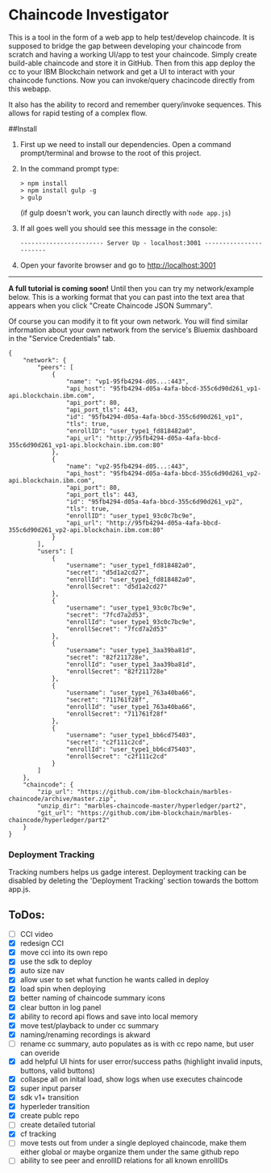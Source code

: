 # Chaincode Investigator
This is a tool in the form of a web app to help test/develop chaincode. 
It is supposed to bridge the gap between developing your chaincode from scratch and having a working UI/app to test your chaincode. 
Simply create build-able chaincode and store it in GitHub. 
Then from this app deploy the cc to your IBM Blockchain network and get a UI to interact with your chaincode functions. 
Now you can invoke/query chacincode directly from this webapp. 

It also has the ability to record and remember query/invoke sequences.
This allows for rapid testing of a complex flow.

##Install
1. First up we need to install our dependencies. Open a command prompt/terminal and browse to the root of this project.
1. In the command prompt type:

	```
	> npm install
	> npm install gulp -g
	> gulp
	```
	
	(if gulp doesn't work, you can launch directly with `node app.js`)
	
1. If all goes well you should see this message in the console:
	
	```
	----------------------- Server Up - localhost:3001 -----------------------
	```
	
1. Open your favorite browser and go to [http://localhost:3001](http://localhost:3001)

***

**A full tutorial is coming soon!** 
Until then you can try my network/example below. 
This is a working format that you can past into the text area that appears when you click "Create Chaincode JSON Summary".

Of course you can modify it to fit your own network. 
You will find similar information about your own network from the service's Bluemix dashboard in the "Service Credentials" tab.

```
{
    "network": {
        "peers": [
            {
                "name": "vp1-95fb4294-d05...:443",
                "api_host": "95fb4294-d05a-4afa-bbcd-355c6d90d261_vp1-api.blockchain.ibm.com",
                "api_port": 80,
                "api_port_tls": 443,
                "id": "95fb4294-d05a-4afa-bbcd-355c6d90d261_vp1",
                "tls": true,
                "enrollID": "user_type1_fd818482a0",
                "api_url": "http://95fb4294-d05a-4afa-bbcd-355c6d90d261_vp1-api.blockchain.ibm.com:80"
            },
            {
                "name": "vp2-95fb4294-d05...:443",
                "api_host": "95fb4294-d05a-4afa-bbcd-355c6d90d261_vp2-api.blockchain.ibm.com",
                "api_port": 80,
                "api_port_tls": 443,
                "id": "95fb4294-d05a-4afa-bbcd-355c6d90d261_vp2",
                "tls": true,
                "enrollID": "user_type1_93c0c7bc9e",
                "api_url": "http://95fb4294-d05a-4afa-bbcd-355c6d90d261_vp2-api.blockchain.ibm.com:80"
            }
        ],
        "users": [
            {
                "username": "user_type1_fd818482a0",
                "secret": "d5d1a2cd27",
                "enrollId": "user_type1_fd818482a0",
                "enrollSecret": "d5d1a2cd27"
            },
            {
                "username": "user_type1_93c0c7bc9e",
                "secret": "7fcd7a2d53",
                "enrollId": "user_type1_93c0c7bc9e",
                "enrollSecret": "7fcd7a2d53"
            },
            {
                "username": "user_type1_3aa39ba81d",
                "secret": "82f211728e",
                "enrollId": "user_type1_3aa39ba81d",
                "enrollSecret": "82f211728e"
            },
            {
                "username": "user_type1_763a40ba66",
                "secret": "711761f28f",
                "enrollId": "user_type1_763a40ba66",
                "enrollSecret": "711761f28f"
            },
            {
                "username": "user_type1_bb6cd75403",
                "secret": "c2f111c2cd",
                "enrollId": "user_type1_bb6cd75403",
                "enrollSecret": "c2f111c2cd"
            }
        ]
    },
    "chaincode": {
        "zip_url": "https://github.com/ibm-blockchain/marbles-chaincode/archive/master.zip",
        "unzip_dir": "marbles-chaincode-master/hyperledger/part2",
        "git_url": "https://github.com/ibm-blockchain/marbles-chaincode/hyperledger/part2"
    }
}
```
		
### Deployment Tracking
Tracking numbers helps us gadge interest. Deployment tracking can be disabled by deleting the 'Deployment Tracking' section towards the bottom app.js.

## ToDos:
- [ ] CCI video
- [x] redesign CCI
- [x] move cci into its own repo
- [x] use the sdk to deploy
- [x] auto size nav
- [x] allow user to set what function he wants called in deploy
- [x] load spin when deploying
- [x] better naming of chaincode summary icons
- [x] clear button in log panel
- [x] ability to record api flows and save into local memory
- [x] move test/playback to under cc summary
- [x] naming/renaming recordings is akward
- [ ] rename cc summary, auto populates as is with cc repo name, but user can overide
- [x] add helpful UI hints for user error/success paths (highlight invalid inputs, buttons, valid buttons)
- [x] collaspe all on inital load, show logs when use executes chaincode
- [x] super input parser
- [x] sdk v1+ transition
- [x] hyperleder transition
- [x] create publc repo
- [ ] create detailed tutorial
- [x] cf tracking
- [ ] move tests out from under a single deployed chaincode, make them either global or maybe organize them under the same github repo
- [ ] ability to see peer and enrollID relations for all known enrollIDs
